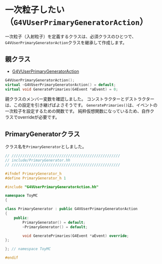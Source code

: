 # 一次粒子したい（``G4VUserPrimaryGeneratorAction``）

一次粒子（入射粒子）を定義するクラスは、必須クラスのひとつで、
``G4VUserPrimaryGeneratorAction``クラスを継承して作成します。

## 親クラス

- [G4VUserPrimaryGeneratorAction](https://geant4.kek.jp/Reference/11.2.0/classG4VUserPrimaryGeneratorAction.html)

```cpp
G4VUserPrimaryGeneratorAction();
virtual ~G4VUserPrimaryGeneratorAction() = default;
virtual void GeneratePrimaries(G4Event *aEvent) = 0;
```

親クラスのメンバー変数を確認しました。
コンストラクターとデストラクターは、この設定を引き継げばよさそうです。
``GeneratePrimaries()``は、イベントの一次粒子を設定するための関数です。
純粋仮想関数になっているため、自作クラスでoverrideが必要です。

## PrimaryGeneratorクラス

クラス名を``PrimaryGenerator``としました。

```cpp
// //////////////////////////////////////////////////
// include/PrimaryGenerator.hh
// //////////////////////////////////////////////////

#ifndef PrimaryGenerator_h
#define PrimaryGenerator_h 1

#include "G4VUserPrimaryGeneratorAction.hh"

namespace ToyMC
{

class PrimaryGenerator : public G4VUserPrimaryGeneratorAction
{
    public:
        PrimaryGenerator() = default;
        ~PrimaryGenerator() = default;

        void GeneratePrimaries(G4Event *aEvent) override;
};

}; // namespace ToyMC

#endif
```

